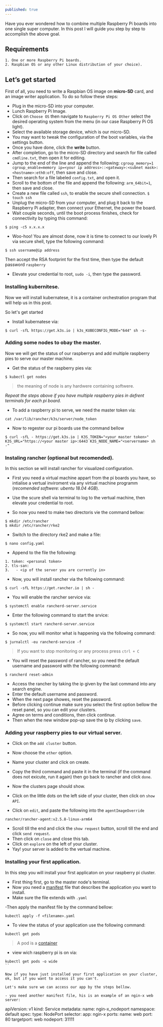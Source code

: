 ```yaml
---
published: true
---
```


Have you ever wondered how to combine multiple Raspberry Pi boards into one single super computer. In this post I will guide you step by step to accomplish the above goal.

## Requirements
	1. One or more Raspberry Pi boards.
	2. Raspbian OS or any other Linux distribution of your choice).

## Let’s get started

First of all, you need to write a Raspbian OS image on **micro-SD** card, and an image writer application. To do so follow these steps:

- Plug in the micro-SD into your computer.
- Lunch Raspberry Pi Image.
- Click on `Choose OS` then navigate to `Raspberry Pi OS Other` select the desired operating system from the menu (in our case Raspberry Pi OS light).
- Select the available storage device, which is our micro-SD.
- You may want to tweak the configuration of the boot variables, via the settings button.
- Once you have done, click the **write** button.
- After completion, go to the micro-SD directory and search for file called `cmdline.txt`, then open it for editing.
- Jump to the end of the line and append the following:
`cgroup_memory=1 cgroup_enable=memory ip=<your ip address>::<gateway>:<subnet mask>:<hostname>:eth0:off`, then save and close.
- Then search for a file labeled `config.txt`, and open it.
- Scroll to the bottom of the file and append the following:
`arm_64bit=1`, then save and close.
- Create a new file called `ssh`, to enable the secure shell connection.
`$ touch ssh`
- Unplug the micro-SD from your computer, and plug it back to the Raspberry Pi adapter, then connect your Ethernet, the power the board.
- Wait couple seconds, until the boot process finishes, check for connectivity by typing this command:
```
$ ping -c5 x.x.x.x
```
- Woo-hoo! You are almost done, now it is time to connect to our lovely Pi via secure shell, type the following command:
```
$ ssh username@ip address
```
Then accept the RSA footprint for the first time, then type the default password `raspberry`
- Elevate your credential to root, `sudo -i`, then type the password.
 
 ### Installing kubernitese.
 
Now we will install kubernatese, it is a container orchestration program that will help us in this post.

So let's get started

- Install kubernatese via:
```
$ curl -sfL https://get.k3s.io | k3s_KUBECONFIG_MODE="644" sh -s- 
```

### Adding some nodes to obay the master.
Now we will get the status of our raspberrys and  add multiple raspberry pies to serve our master machine.

- Get the status of the raspberry pies via:
```
$ kubectl get nodes
```

> the meaning of node is any hardwere containing softwere.

_Repeat the steps above if you have multiple raspberry pies in defrent terminals for each pi board._

- To add a raspberry pi to serve, we need the master token via:
```
cat /var/lib/rancher/k3s/server/node_token
```
- Now to regester our pi boards use the command bellow
```
$ curl -sfL - https://get.k3s.io | K3S_TOKEN="<your master token>" K3S_URL="https://<your master ip>:6443 K3S_NODE_NAME="<servername> sh -"
```
### Instaling rancher (optional but recomended).
In this section se will install rancher for visualized configuration.

- First you need a virtual machine appart from the pi boards you have, so intialise a vertual inviroment via any virtual machine programm (_recomended softwere: ubentu 18.04 4GB_).

- Use the scure shell via terminal to log to the vertual machine, then elevate your credential to root.
- So now you need to make two directoris vie the command bellow:
```
$ mkdir /etc/rancher
$ mkdir /etc/rancher/rke2
```
- Switch to the directory rke2 and make a file:
```
$ nano config.yaml
```
- Append to the file the following:
```
1. token: <personal token>
2. tls-san:
3.   - <ip of the server you are currently in>
```
- Now, you will install rancher via the following command:
```
$ curl -sfL https://get.rancher.io | sh -
```

- You will enable the rancher service via:
```
$ systemctl enable rancherd-server.service
```

- Enter the following command to start the srvice:
```
$ systemctl start rancherd-server.service
```

- So now, you will monitor what is happening via the following command:
```
$ jurnalctl -eu rancherd-service -f
```
> If you want to stop monitoring or any process press `ctrl + C `

- You will reset the password of rancher, so you need the default username and password with the following command:
```
$ rancherd reset-admin
```

- Access the rancher by taking the ip given by the last command into any search engine.
- Enter the default username and password.
- When the next page showes, reset the password.
- Before clicking continue make sure you select the first option bellow the reset panel, so you can edit your clusters.
- Agree on terms and conditions, then click continue.
- Then when the new window pop-up save the ip by clicking `save`.

### Adding your raspberry pies to our virtual server.

- Click on the `add cluster` button.
- Now choose the `other` option.
- Name your cluster and click on create.
- Copy the third command and paste it in the terminal (if the command does not exicute, run it again) then go back to rancher and click `done`.
- Now the clusters page should show.

- Click on the little dots on the left side of your cluster, then click on `show API`.
- Click on `edit`, and paste the following into the `agentImageOverride`
```
rancher/rancher-agent:v2.5.8-linux-arm64
```
- Scroll till the end and click the `show request` button, scroll till the end and click `send request`.
- Then click on `close` and close this tab.
- Click on `explore` on the left of your cluster.
- Yay! your server is added to the vertual machine.

### Installing your first application.
In this step you will install your first applicaton on your raspberry pi cluster.

- First thing first, go to the master node's terminal.
- Now you need a [manifest](https://medium.com/@yogitakothadia/a-manifest-file-in-kubernetes-952183a508d4) file that describes the application you want to install.
- Make sure the file extends with `.yaml`

-Then apply the manifest file by the command bellow:
```
kubectl apply -f <filename>.yaml
```
- To view the status of your application use the following command:
```
kubectl get pods
```
> A pod is a [container](https://www.docker.com/resources/what-container/)

- view wich raspberry pi is on via:

```
kubectl get pods -o wide
``

Now if you have just installed your first application on your cluster, ok, but if you want to access it you can't.

Let's make sure we can access our app by the steps bellow.

- you need another manifest file, his is an example of an ngin-x web server:
```
apiVersion: v1
kind: Service
metadata:
  name: ngin-x_nodeport
  namespace: default
spec:
  type: NodePort
  selector:
  	app: ngin-x
  ports:
  	name: web
  	port: 80
  	targetport: web
  	nodeport: 31111
```
